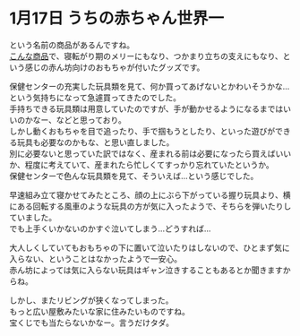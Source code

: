 # 1月17日 うちの赤ちゃん世界一

という名前の商品があるんですね。  
[こんな商品](https://akachan.omni7.jp/detail/395006200)で、寝転がり期のメリーにもなり、つかまり立ちの支えにもなり、という感じの赤ん坊向けのおもちゃが付いたグッズです。

保健センターの充実した玩具類を見て、何か買ってあげないとかわいそうかな…という気持ちになって急遽買ってきたのでした。  
手持ちできる玩具類は用意していたのですが、手が動かせるようになるまではいいのかなー、などと思っており。  
しかし動くおもちゃを目で追ったり、手で掴もうとしたり、といった遊びができる玩具も必要なのかもな、と思い直しました。  
別に必要ないと思っていた訳ではなく、産まれる前は必要になったら買えばいいか、程度に考えていて、産まれたら忙しくてすっかり忘れていたというか。  
保健センターで色んな玩具類を見て、そういえば…という感じでした。

早速組み立て寝かせてみたところ、顔の上にぶら下がっている握り玩具より、横にある回転する風車のような玩具の方が気に入ったようで、そちらを弾いたりしていました。  
でも上手くいかないのかすぐ泣いてしまう…どうすれば…

大人しくしていてもおもちゃの下に置いて泣いたりはしないので、ひとまず気に入らない、ということはなかったようで一安心。  
赤ん坊によっては気に入らない玩具はギャン泣きすることもあるとか聞きますからね。

しかし、またリビングが狭くなってしまった。  
もっと広い屋敷みたいな家に住みたいものですね。  
宝くじでも当たらないかなー。言うだけタダ。
